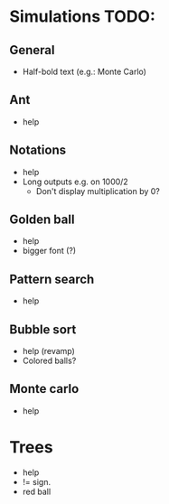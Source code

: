 # Simulations TODO:

## General
- Half-bold text (e.g.: Monte Carlo)

## Ant
- help

## Notations
- help
- Long outputs e.g. on 1000/2
    - Don't display multiplication by 0?

## Golden ball
- help
- bigger font (?)

## Pattern search
- help

## Bubble sort
- help (revamp)
- Colored balls?

## Monte carlo
- help

# Trees
- help
- != sign.
- red ball
